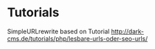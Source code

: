 # Tutorials
SimpleURLrewrite based on Tutorial http://dark-cms.de/tutorials/php/lesbare-urls-oder-seo-urls/
